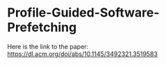 # Profile-Guided-Software-Prefetching
Here is the link to the paper: https://dl.acm.org/doi/abs/10.1145/3492321.3519583
